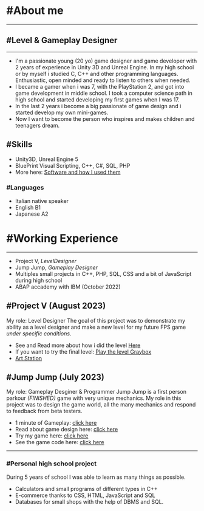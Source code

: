 
# #About me
<hr>

## #Level & Gameplay Designer

<hr>

- I'm a passionate young (20 yo) game designer and game developer with 2 years of experience in Unity 3D and Unreal Engine. In my high school or by myself i studied C, C++ and other programming languages. Enthusiastic, open minded and ready to listen to others when needed.
- I became a gamer when i was 7, with the PlayStation 2, and got into game development in middle school. I took a computer science path in high school and started developing my first games when I was 17.
- In the last 2 years i become a big passionate of game design and i started develop my own mini-games.
- Now I want to become the person who inspires and makes children and teenagers dream.

## #Skills
- Unity3D, Unreal Engine 5
- BluePrint Visual Scripting, C++, C#, SQL, PHP
- More here: [Software and how I used them](https://github.com/GiuseppeRotondo03/GiuseppeRotondo03.github.io/blob/main/List%20of%20Programs%20that%20i%20know.pdf)

### #Languages
- Italian native speaker
- English B1
- Japanese A2

# #Working Experience

<hr>

- Project V, *LevelDesigner*
- Jump Jump, *Gameplay Designer*
- Multiples small projects in C++, PHP, SQL, CSS and a bit of JavaScript during high school
- ABAP accademy with IBM (October 2022)

## #Project V (August 2023)
My role: Level Designer
The goal of this project was to demonstrate my ability as a level designer and make a new level for my future FPS game *under specific conditions*.
- See and Read more about how i did the level [Here](https://giusepperotondo03.github.io/project_V/)
- If you want to try the final level: [Play the level Graybox](https://giusepperotondo.itch.io/project-v)
- [Art Station](https://www.artstation.com/artwork/rJPDP6)

## #Jump Jump (July 2023)
My role: Gameplay Desginer & Programmer
Jump Jump is a first person parkour *(FINISHED)* game with very unique mechanics. My role in this project was to design the game world, all the many mechanics and respond to feedback from beta testers.
- 1 minute of Gameplay: [click here](https://youtu.be/PvDKkf-1XQo)
- Read about game design here: [click here](https://giusepperotondo03.github.io/JumpJump_Project.github.io-/)
- Try my game here: [click here](https://giusepperotondo.itch.io/jump-jump)
- See the game code here: [click here](https://giusepperotondo03.github.io/JumpJumpCode.Github.io/)


<hr>


### #Personal high school project
During 5 years of school I was able to learn as many things as possible.
- Calculators and small programs of different types in C++
- E-commerce thanks to CSS, HTML, JavaScript and SQL
- Databases for small shops with the help of DBMS and SQL.

